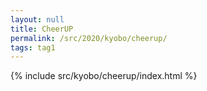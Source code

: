 ```yaml
---
layout: null
title: CheerUP
permalink: /src/2020/kyobo/cheerup/
tags: tag1
---
```

{% include src/kyobo/cheerup/index.html %}